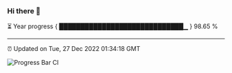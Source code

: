 ### Hi there 👋

⏳ Year progress { █████████████████████████████▁ } 98.65 %

---

⏰ Updated on Tue, 27 Dec 2022 01:34:18 GMT

![Progress Bar CI](https://github.com/ZhaoGui/ZhaoGui/workflows/Progress%20Bar%20CI/badge.svg)
